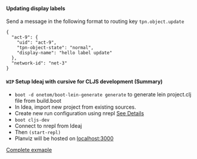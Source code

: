#### Updating display labels
  Send a message in the following format to routing key `tpn.object.update`

```
{
  "act-9": {
    "uid": "act-9",
    "tpn-object-state": "normal",
    "display-name": "hello label update"
  },
  "network-id": "net-3"
}
```  

#### `WIP` Setup Ideaj with cursive for CLJS development (Summary)
 * `boot -d onetom/boot-lein-generate generate` to generate lein project.clj file from build.boot
 * In Idea, import new project from existing sources.
 * Create new run configuration using nrepl [See Details](https://github.com/tmarble/tenzing3)
 * `boot cljs-dev`
 * Connect to nrepl from Ideaj
 * Then `(start-repl)`
 * Planviz will be hosted on [localhost:3000](localhost:3000)

[Complete exmaple](https://github.com/tmarble/tenzing3)